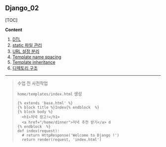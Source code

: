 ## Django_02

[TOC]

**Content**

1. [DTL](https://github.com/djpy2/Django/blob/master/Django_02.md#0-dtl)
2. [static 파일 관리](https://github.com/djpy2/Django/blob/master/Django_02.md#1-static-%ED%8C%8C%EC%9D%BC-%EA%B4%80%EB%A6%AC)
3. [URL 설정 분리](https://github.com/djpy2/Django/blob/master/Django_02.md#2-url-%EC%84%A4%EC%A0%95-%EB%B6%84%EB%A6%AC)
4. [Template name spacing](https://github.com/djpy2/Django/blob/master/Django_02.md#3-template-name-spacing)
5. [Template inheritance](https://github.com/djpy2/Django/blob/master/Django_02.md#4-template-inheritance)
6. [디렉토리 구조](https://github.com/djpy2/Django/blob/master/Django_02.md#5-%EB%94%94%EB%A0%89%ED%86%A0%EB%A6%AC-%EA%B5%AC%EC%A1%B0)

----

>수업 전 사전작업
>
>`home/templates/index.html` 생성
>
>```
>{% extends 'base.html' %}
>{% block title %}Index{% endblock  %}
>{% block body %}
>	<h1>저녁 장고!</h1>
> 	<a href="/home/dinner">저녁 추천 받기</a> d
>{% endblock  %}
>def index(request):
> 	# return HttpResponse('Welcome to Django !')
> 	return render(request, 'index.html')
>```


